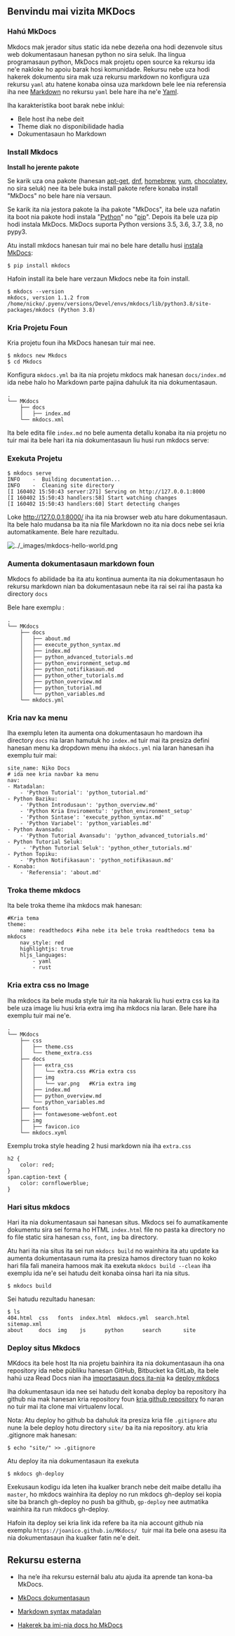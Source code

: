 ## 							Benvindu mai vizita MKDocs

### Hahú MkDocs

Mkdocs mak jerador situs static ida nebe dezeña ona hodi dezenvole situs web  dokumentasaun hanesan python no sira seluk. Iha língua programasaun python, MkDocs mak projetu open source ka rekursu ida ne'e nakloke ho apoiu barak hosi komunidade. Rekursu nebe uza hodi hakerek dokumentu sira mak uza rekursu markdown no konfigura uza rekursu `yaml` atu hatene konaba oinsa uza markdown bele lee nia referensia iha nee [Markdown](https://www.markdownguide.org/) no  rekursu `yaml` bele hare iha ne'e [Yaml](https://yaml.org/).

Iha karakterístika boot barak nebe inklui:

- Bele host iha nebe deit
- Theme diak no disponibilidade hadia
- Dokumentasaun ho Markdown

### Install Mkdocs

**Install ho jerente pakote**

Se karik uza ona pakote (hanesan  [apt-get](https://help.ubuntu.com/community/AptGet/Howto), [dnf](https://dnf.readthedocs.io/en/latest/index.html), [homebrew](https://brew.sh/), [yum](http://yum.baseurl.org/), [chocolatey](https://chocolatey.org/), no sira seluk) nee ita bele buka   install pakote refere konaba install "MkDocs" no bele hare nia versaun.

Se karik ita nia jestora pakote la iha pakote "MkDocs", ita bele uza nafatin ita boot nia pakote hodi instala "[Python](https://www.python.org/)" no "[pip](https://pip.readthedocs.io/en/stable/installing/)". Depois ita bele uza pip hodi instala MkDocs. MkDocs suporta Python versions 3.5, 3.6, 3.7, 3.8, no pypy3.

Atu install mkdocs hanesan tuir mai no bele hare detallu husi [instala MkDocs](https://www.mkdocs.org/#installation):

```
$ pip install mkdocs
```

Hafoin install ita bele hare verzaun Mkdocs nebe ita foin install.

```
$ mkdocs --version
mkdocs, version 1.1.2 from /home/nicko/.pyenv/versions/Devel/envs/mkdocs/lib/python3.8/site-packages/mkdocs (Python 3.8)
```

### Kria Projetu Foun

Kria projetu foun iha MkDocs hanesan tuir mai nee.

```
$ mkdocs new Mkdocs
$ cd Mkdocs
```

Konfigura `mkdocs.yml` ba ita nia projetu mkdocs mak hanesan `docs/index.md` ida nebe halo ho  Markdown parte pajina dahuluk ita nia dokumentasaun. 

```
.
└── MKdocs
    ├── docs
    │   ├── index.md
    └── mkdocs.xml
```

Ita bele edita file `index.md` no bele aumenta detallu konaba ita nia projetu no tuir mai ita bele hari ita nia dokumentasaun liu husi run mkdocs serve:

### Exekuta Projetu

```
$ mkdocs serve
INFO    -  Building documentation...
INFO    -  Cleaning site directory
[I 160402 15:50:43 server:271] Serving on http://127.0.0.1:8000
[I 160402 15:50:43 handlers:58] Start watching changes
[I 160402 15:50:43 handlers:60] Start detecting changes
```
 Loke  <http://127.0.0.1:8000/> iha ita nia browser web atu hare dokumentasaun. Ita bele halo mudansa ba ita nia file Markdown no ita nia docs nebe sei kria automatikamente. Bele hare rezultadu.

![../_images/mkdocs-hello-world.png](https://docs.readthedocs.io/en/stable/_images/mkdocs-hello-world.png)

### Aumenta dokumentasaun markdown foun

Mkdocs fo abilidade ba ita atu kontinua aumenta ita nia dokumentasaun ho rekursu markdown nian ba dokumentasaun nebe ita rai sei rai iha pasta ka directory `docs`

Bele hare exemplu :

```
.
└── MKdocs
    ├── docs
    │   ├── about.md
    │   ├── execute_python_syntax.md
    │   ├── index.md
    │   ├── python_advanced_tutorials.md
    │   ├── python_environment_setup.md
    │   ├── python_notifikasaun.md
    │   ├── python_other_tutorials.md
    │   ├── python_overview.md
    │   ├── python_tutorial.md
    │   └── python_variables.md
    └── mkdocs.yml
```

### Kria nav ka menu

Iha exemplu leten ita aumenta ona dokumentasaun ho mardown iha directory `docs` nia laran hamutuk ho `index.md` tuir mai ita presiza defini hanesan menu ka dropdown menu iha `mkdocs.yml` nia laran hanesan iha exemplu tuir mai:

```
site_name: Niko Docs
# ida nee kria navbar ka menu
nav:
- Matadalan:
    - 'Python Tutorial': 'python_tutorial.md'
- Python Baziku:
    - 'Python Introdusaun': 'python_overview.md'
    - 'Python Kria Enviromentu': 'python_environment_setup'
    - 'Python Sintase': 'execute_python_syntax.md'
    - 'Python Variabel': 'python_variables.md'
- Python Avansadu:
    - 'Python Tutorial Avansadu': 'python_advanced_tutorials.md'
- Python Tutorial Seluk:
     - 'Python Tutorial Seluk': 'python_other_tutorials.md'
- Python Topiku:
    - 'Python Notifikasaun': 'python_notifikasaun.md'
- Konaba:
    - 'Referensia': 'about.md'
```

### Troka theme mkdocs

Ita bele troka theme iha mkdocs mak hanesan:

```
#Kria tema 
theme:
    name: readthedocs #iha nebe ita bele troka readthedocs tema ba mkdocs
    nav_style: red
    highlightjs: true
    hljs_languages:
        - yaml
        - rust
```

### Kria extra css no Image

Iha mkdocs ita bele muda style tuir ita nia hakarak liu husi extra css ka ita bele uza image liu husi kria extra img iha mkdocs nia laran. Bele hare iha exemplu tuir mai ne'e.

```
.
└── MKdocs
    ├── css
    │   ├── theme.css
    │   └── theme_extra.css
    ├── docs
    │   ├── extra_css
    │   │   └── extra.css #Kria extra css 
    │   ├── img
    │   │   └── var.png   #Kria extra img
    │   ├── index.md
    │   ├── python_overview.md
    │   └── python_variables.md
    ├── fonts
    │   ├── fontawesome-webfont.eot
    ├── img
    │   ├── favicon.ico
    └── mkdocs.xyml
```

Exemplu troka style heading 2 husi markdown nia iha `extra.css`

```
h2 {
	color: red;
}
span.caption-text {
    color: cornflowerblue;
}
```

### Hari situs mkdocs

Hari ita nia dokumentasaun sai hanesan situs. Mkdocs sei fo aumatikamente dokumentu sira sei forma ho HTML `index.html` file no pasta ka directory no fo file static sira hanesan `css`, `font`, `img` ba directory.

Atu hari ita nia situs ita sei run `mkdocs build` no wainhira ita atu update ka aumenta dokumentasaun ruma ita presiza hamos directory tuan no koko hari fila fali maneira hamoos mak ita exekuta `mkdocs build --clean` iha exemplu ida ne'e sei hatudu deit konaba oinsa hari ita nia situs.

```
$ mkdocs build 
```

Sei hatudu rezultadu hanesan:

```
$ ls
404.html  css	fonts  index.html  mkdocs.yml  search.html  sitemap.xml
about	  docs	img    js	   python      search		site
```

### Deploy situs Mkdocs

MKdocs ita bele host Ita nia projetu bainhira ita nia dokumentasaun iha ona repository ida nebe públiku hanesan GitHub, Bitbucket ka GitLab, ita bele hahú uza Read Docs nian iha [importasaun docs ita-nia](https://docs.readthedocs.io/en/stable/intro/import-guide.html) ka [deploy mkdocs](https://www.mkdocs.org/user-guide/deploying-your-docs/)

Iha dokumentasaun ida nee sei hatudu deit konaba deploy ba repository iha github nia mak hanesan kria repository foun [kria github repository](https://docs.github.com/en/github/working-with-github-pages/creating-a-github-pages-site) fo naran no tuir mai ita clone mai virtualenv local.

Nota: Atu deploy ho github ba dahuluk ita presiza kria file `.gitignore` atu nune la bele deploy hotu directory `site/` ba ita nia repository. atu kria .gitignore mak hanesan:

```
$ echo "site/" >> .gitignore
```

Atu deploy ita nia dokumentasaun ita exekuta

```
$ mkdocs gh-deploy
```

Exekusaun kodigu ida leten iha kualker branch nebe deit maibe detallu iha `master`, ho mkdocs wainhira ita  deploy no run mkdocs gh-deploy sei kopia site ba branch gh-deploy no push ba github, `gp-deploy` nee autmatika wainhira ita run mkdocs gh-deploy. 

Hafoin ita deploy sei kria link ida refere ba ita nia account github nia exemplu `https://joanico.github.io/MKdocs/ ` tuir mai ita bele ona asesu ita nia dokumentasaun iha kualker fatin ne'e deit.

## Rekursu esterna

- Iha neʼe iha rekursu esternál balu atu ajuda ita aprende tan kona-ba MkDocs.

-  [MkDocs dokumentasaun](https://www.mkdocs.org/) 

- [Markdown syntax matadalan](http://daringfireball.net/projects/markdown/syntax) 

- [Hakerek ba imi-nia docs ho MkDocs](https://www.mkdocs.org/user-guide/writing-your-docs/)

  
